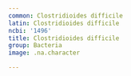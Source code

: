 ```yaml
---
common: Clostridioides difficile
latin: Clostridioides difficile
ncbi: '1496'
title: Clostridioides difficile
group: Bacteria
image: .na.character

---
```

